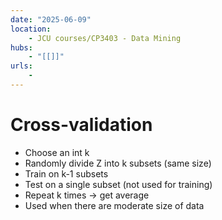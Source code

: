 ```yaml
---
date: "2025-06-09"
location: 
    - JCU courses/CP3403 - Data Mining
hubs: 
    - "[[]]"
urls:
    - 
---
```


# Cross-validation
+ Choose an int k
+ Randomly divide Z into k subsets (same size)
+ Train on k-1 subsets
+ Test on a single subset (not used for training)
+ Repeat k times -> get average
+ Used when there are moderate size of data
